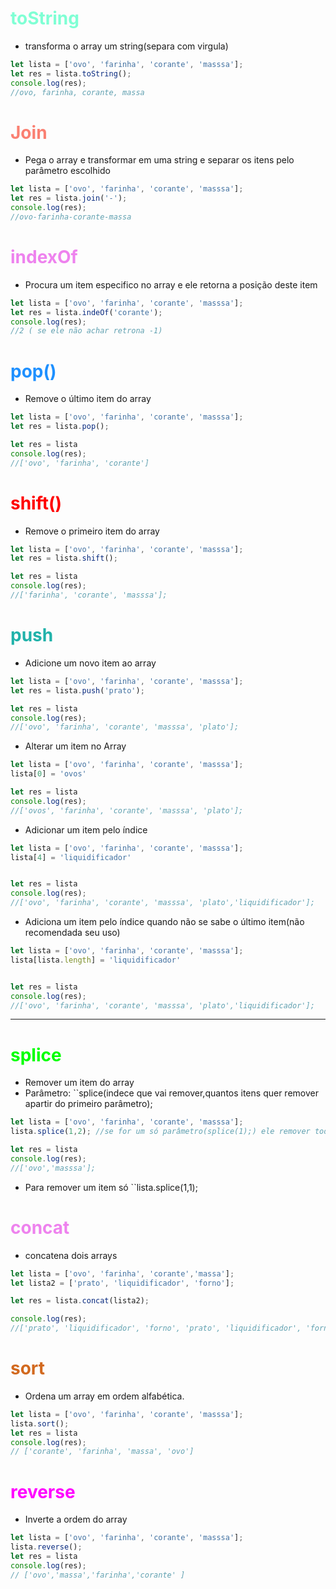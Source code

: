 # <span style="color:aquamarine">toString</span> 
- transforma o array um string(separa com virgula)
```js
let lista = ['ovo', 'farinha', 'corante', 'masssa'];
let res = lista.toString();
console.log(res);
//ovo, farinha, corante, massa
```
# <span style="color:salmon">Join</span> 
- Pega o array e transformar em uma string  e separar os itens pelo parâmetro escolhido
```js
let lista = ['ovo', 'farinha', 'corante', 'masssa'];
let res = lista.join('-');
console.log(res);
//ovo-farinha-corante-massa
```

# <span style="color:violet">indexOf</span> 
- Procura um item especifico no array e ele retorna a posição deste item
```js
let lista = ['ovo', 'farinha', 'corante', 'masssa'];
let res = lista.indeOf('corante');
console.log(res);
//2 ( se ele não achar retrona -1)
```
# <span style="color: #1E90FF">pop()</span>
- Remove o último item do array
```js
let lista = ['ovo', 'farinha', 'corante', 'masssa'];
let res = lista.pop();

let res = lista
console.log(res);
//['ovo', 'farinha', 'corante']
```

# <span style="color:red">shift()</span> 
- Remove o primeiro item do array
```js
let lista = ['ovo', 'farinha', 'corante', 'masssa'];
let res = lista.shift();

let res = lista
console.log(res);
//['farinha', 'corante', 'masssa'];
```

# <span style="color: #20B2AA">push</span>
- Adicione um novo item ao array
```js
let lista = ['ovo', 'farinha', 'corante', 'masssa'];
let res = lista.push('prato');

let res = lista
console.log(res);
//['ovo', 'farinha', 'corante', 'masssa', 'plato'];
```
- Alterar um item no Array
```js
let lista = ['ovo', 'farinha', 'corante', 'masssa'];
lista[0] = 'ovos'

let res = lista
console.log(res);
//['ovos', 'farinha', 'corante', 'masssa', 'plato'];
```
- Adicionar um item pelo índice
```js
let lista = ['ovo', 'farinha', 'corante', 'masssa'];
lista[4] = 'liquidificador'


let res = lista
console.log(res);
//['ovo', 'farinha', 'corante', 'masssa', 'plato','liquidificador'];
```
- Adiciona um item pelo índice quando não se sabe o último item(não recomendada seu uso)
```js
let lista = ['ovo', 'farinha', 'corante', 'masssa'];
lista[lista.length] = 'liquidificador'


let res = lista
console.log(res);
//['ovo', 'farinha', 'corante', 'masssa', 'plato','liquidificador'];
```

---
# <span style="color: #00FF00">splice</span> 
- Remover um item do array
- Parâmetro: ``splice(indece que vai remover,quantos itens quer remover apartir do primeiro parâmetro);
```js
let lista = ['ovo', 'farinha', 'corante', 'masssa'];
lista.splice(1,2); //se for um só parâmetro(splice(1);) ele remover todos os iten apartir do [1].

let res = lista
console.log(res);
//['ovo','masssa'];
```
- Para remover um item só ``lista.splice(1,1);

# <span style="color:violet">concat</span> 
- concatena dois arrays
```js
let lista = ['ovo', 'farinha', 'corante','massa'];
let lista2 = ['prato', 'liquidificador', 'forno'];

let res = lista.concat(lista2);

console.log(res);
//['prato', 'liquidificador', 'forno', 'prato', 'liquidificador', 'forno'];
```

# <span style="color: #D2691E">sort</span> 
- Ordena um array em ordem alfabética.
```js
let lista = ['ovo', 'farinha', 'corante', 'masssa'];
lista.sort();
let res = lista
console.log(res);
// ['corante', 'farinha', 'massa', 'ovo']
```
# <span style="color:#FF00FF">reverse</span>
- Inverte a ordem do array
```js
let lista = ['ovo', 'farinha', 'corante', 'masssa'];
lista.reverse();
let res = lista
console.log(res);
// ['ovo','massa','farinha','corante' ]
```

